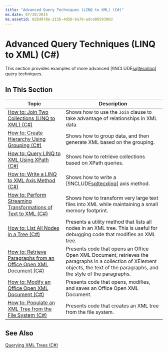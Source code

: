 ```yaml
---
title: "Advanced Query Techniques (LINQ to XML) (C#)"
ms.date: 07/20/2015
ms.assetid: 028d978e-215b-4d50-ba70-adce0659386d
---
```

# Advanced Query Techniques (LINQ to XML) (C#)
This section provides examples of more advanced [!INCLUDE[sqltecxlinq](~/includes/sqltecxlinq-md.md)] query techniques.  

## In This Section  


|Topic|Description|  
|-----------|-----------------|  
|[How to: Join Two Collections (LINQ to XML) (C#)](../../../../csharp/programming-guide/concepts/linq/how-to-join-two-collections-linq-to-xml.md)|Shows how to use the `Join` clause to take advantage of relationships in XML data.|  
|[How to: Create Hierarchy Using Grouping (C#)](../../../../csharp/programming-guide/concepts/linq/how-to-create-hierarchy-using-grouping.md)|Shows how to group data, and then generate XML based on the grouping.|  
|[How to: Query LINQ to XML Using XPath (C#)](../../../../csharp/programming-guide/concepts/linq/how-to-query-linq-to-xml-using-xpath.md)|Shows how to retrieve collections based on XPath queries.|  
|[How to: Write a LINQ to XML Axis Method (C#)](../../../../csharp/programming-guide/concepts/linq/how-to-write-a-linq-to-xml-axis-method.md)|Shows how to write a [!INCLUDE[sqltecxlinq](~/includes/sqltecxlinq-md.md)] axis method.|  
|[How to: Perform Streaming Transformations of Text to XML (C#)](../../../../csharp/programming-guide/concepts/linq/how-to-perform-streaming-transformations-of-text-to-xml.md)|Shows how to transform very large text files into XML while maintaining a small memory footprint.|  
|[How to: List All Nodes in a Tree (C#)](../../../../csharp/programming-guide/concepts/linq/how-to-list-all-nodes-in-a-tree.md)|Presents a utility method that lists all nodes in an XML tree. This is useful for debugging code that modifies an XML tree.|  
|[How to: Retrieve Paragraphs from an Office Open XML Document (C#)](../../../../csharp/programming-guide/concepts/linq/how-to-retrieve-paragraphs-from-an-office-open-xml-document.md)|Presents code that opens an Office Open XML Document, retrieves the paragraphs in a collection of XElement objects, the text of the paragraphs, and the style of the paragraphs.|  
|[How to: Modify an Office Open XML Document (C#)](../../../../csharp/programming-guide/concepts/linq/how-to-modify-an-office-open-xml-document.md)|Presents code that opens, modifies, and saves an Office Open XML Document.|  
|[How to: Populate an XML Tree from the File System (C#)](../../../../csharp/programming-guide/concepts/linq/how-to-populate-an-xml-tree-from-the-file-system.md)|Presents code that creates an XML tree from the file system.|  

## See Also  
 [Querying XML Trees (C#)](../../../../csharp/programming-guide/concepts/linq/querying-xml-trees.md)
